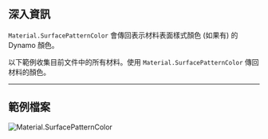 ## 深入資訊
`Material.SurfacePatternColor` 會傳回表示材料表面樣式顏色 (如果有) 的 Dynamo 顏色。

以下範例收集目前文件中的所有材料。使用 `Material.SurfacePatternColor` 傳回材料的顏色。
___
## 範例檔案

![Material.SurfacePatternColor](./Revit.Elements.Material.SurfacePatternColor_img.jpg)
